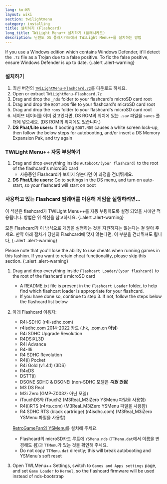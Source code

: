 ```yaml
---
lang: ko-KR
layout: wiki
section: twilightmenu
category: installing
title: 설치하기 (Flashcard)
long_title: TWiLight Menu++ 설치하기 (플래시카드)
description: 닌텐도 DS 플래시카드에서 TWiLight Menu++를 설치하는 방법
---
```


If you use a Windows edition which contains Windows Defender, it'll detect the `.7z` file as a Trojan due to a false positive. To fix the false positive, ensure Windows Defender is up to date.
{:.alert .alert-warning}

### 설치하기
1. 최신 버전의 [`TWiLightMenu-Flashcard.7z`](https://github.com/DS-Homebrew/TWiLightMenu/releases/latest/download/TWiLightMenu-Flashcard.7z)를 다운로드 하세요.
1. Open or extract `TWiLightMenu-Flashcard.7z`
1. Drag and drop the `_nds` folder to your flashcard's microSD card root
1. Drag and drop the `BOOT.NDS` file to your flashcard's microSD card root
1. Drag and drop the `roms` folder to your flashcard's microSD card root
1. 세이브 데이터를 이미 갖고있다면, DS ROM의 위치에 있는 `.sav` 파일을 `saves` 폴더에 넣으세요. (DS ROM의 위치에도 있습니다.)
1. **DS Phat/Lite users:** If booting `BOOT.NDS` causes a white screen lock-up, then follow the below steps for autobooting, and/or insert a DS Memory Expansion Pak, and try again

### TWiLight Menu++ 자동 부팅하기
1. Drag and drop everything inside `Autoboot/(your flashcard)` to the root of the flashcard's microSD card
   - 사용중인 Flashcard가 보이지 않는다면 이 과정을 건너뛰세요.
1. **DS Phat/Lite users:** Go to settings in the DS menu, and turn on auto-start, so your flashcard will start on boot

### 사용하고 있는 Flashcard 펌웨어를 이용해 게임을 실행하려면...

이 섹션은 flashcard가 TWiLight Menu++를 자동 부팅하도록 설정 되있을 시에만 적용됩니다. 방법은 위 섹션을 참고하세요.
{:.alert .alert-warning}

모든 Flashcard가 이 방식으로 게임을 실행하는 것을 지원하지는 않는다는 걸 알아 주세요. 만약 아래 절차가 당신의 Flashcard에 맞지 않는다면, 이 부분을 건너뛰셔도 됩니다,
{:.alert .alert-warning}

Please note that you'll lose the ability to use cheats when running games in this fashion. If you want to retain cheat functionality, please skip this section.
{:.alert .alert-warning}

1. Drag and drop everything inside `Flashcart Loader/(your flashcard)` to the root of the flashcard's microSD card
   - A README.txt file is present in the `Flashcart Loader` folder, to help find which flashcart loader is appropriate for your flashcard.
   - If you have done so, continue to step 3. If not, follow the steps below the flashcard list below

1. 아래 Flashcard 이용자:
   - R4i-SDHC (r4i-sdhc.com)
   - r4isdhc.com 2014-2022 카드 (.hk, .com.cn **아님**)
   - R4i SDHC Upgrade Revolution
   - R4DSiXL3D
   - R4i Advance
   - R4-IIIi
   - R4 SDHC Revolution
   - R4(i) Pocket
   - R4i Gold (v1.4.1) (3DS)
   - R4xDS
   - DSTT(i)
   - DSONE SDHC & DSONEi (non-SDHC 모델은 ***지원 안됨***)
   - M3 DS Real
   - M3i Zero (GMP-Z003가 아닌 모델)
   - iTouchDS와 iTouch2 (M3Real_M3iZero YSMenu 파일을 사용함)
   - R4(i)RTS (r4rts.com) (M3Real_M3iZero YSMenu 파일을 사용함)
   - R4 SDHC RTS (black cartridge) (r4isdhc.com) (M3Real_M3iZero YSMenu 파일을 사용함)

   [RetroGameFan의 YSMenu](https://gbatemp.net/download/35737/)를 설치해 주세요.
      - Flashcard의 microSD카드 루트에 `YSMenu.nds` (`TTMenu.dat`에서 이름을 변경해도 됨)과 `TTMenu`가 있는 것을 확인해 주세요.
      - Do not copy `TTMenu.dat` directly; this will break autobooting and YSMenu's soft reset
1. Open TWLMenu++ Settings, switch to `Games and Apps settings` page, and set `Game Loader` to `Kernel`, so the flashcard firmware will be used instead of nds-bootstrap
